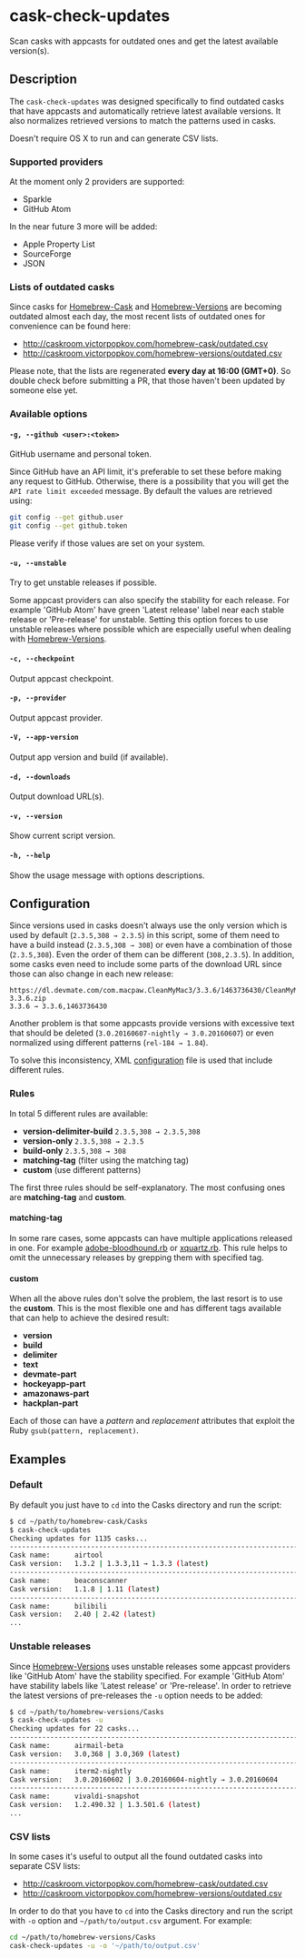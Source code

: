 # cask-check-updates

Scan casks with appcasts for outdated ones and get the latest available
version(s).

## Description

The `cask-check-updates` was designed specifically to find outdated casks that
have appcasts and automatically retrieve latest available versions. It also
normalizes retrieved versions to match the patterns used in casks.

Doesn't require OS X to run and can generate CSV lists.

### Supported providers

At the moment only 2 providers are supported:

- Sparkle
- GitHub Atom

In the near future 3 more will be added:

- Apple Property List
- SourceForge
- JSON

### Lists of outdated casks

Since casks for [Homebrew-Cask](https://github.com/caskroom/homebrew-cask) and
[Homebrew-Versions](https://github.com/caskroom/homebrew-versions) are becoming
outdated almost each day, the most recent lists of outdated ones for convenience
can be found here:

- <http://caskroom.victorpopkov.com/homebrew-cask/outdated.csv>
- <http://caskroom.victorpopkov.com/homebrew-versions/outdated.csv>

Please note, that the lists are regenerated **every day at 16:00 (GMT+0)**. So
double check before submitting a PR, that those haven't been updated by someone
else yet.

### Available options

#### `-g, --github <user>:<token>`

GitHub username and personal token.

Since GitHub have an API limit, it's preferable to set these before making any
request to GitHub. Otherwise, there is a possibility that you will get the
`API rate limit exceeded` message. By default the values are retrieved using:

```bash
git config --get github.user
git config --get github.token
```

Please verify if those values are set on your system.

#### `-u, --unstable`

Try to get unstable releases if possible.

Some appcast providers can also specify the stability for each release. For
example 'GitHub Atom' have green 'Latest release' label near each stable release
or 'Pre-release' for unstable. Setting this option forces to use unstable
releases where possible which are especially useful when dealing with
[Homebrew-Versions](https://github.com/caskroom/homebrew-versions).

#### `-c, --checkpoint`

Output appcast checkpoint.

#### `-p, --provider`

Output appcast provider.

#### `-V, --app-version`

Output app version and build (if available).

#### `-d, --downloads`

Output download URL(s).

#### `-v, --version`

Show current script version.

#### `-h, --help`

Show the usage message with options descriptions.

## Configuration

Since versions used in casks doesn't always use the only version which is used
by default (`2.3.5,308 → 2.3.5`) in this script, some of them need to have a
build instead (`2.3.5,308 → 308`) or even have a combination of those
(`2.3.5,308`). Even the order of them can be different (`308,2.3.5`). In
addition, some casks even need to include some parts of the download URL since
those can also change in each new release:

```
https://dl.devmate.com/com.macpaw.CleanMyMac3/3.3.6/1463736430/CleanMyMac3-3.3.6.zip
3.3.6 → 3.3.6,1463736430
```

Another problem is that some appcasts provide versions with excessive text that
should be deleted (`3.0.20160607-nightly → 3.0.20160607`) or even normalized
using different patterns (`rel-184 → 1.84`).

To solve this inconsistency, XML [configuration](../lib/cask-scripts/config/cask-check-updates.xml)
file is used that include different rules.

### Rules

In total 5 different rules are available:

- **version-delimiter-build** `2.3.5,308 → 2.3.5,308`
- **version-only** `2.3.5,308 → 2.3.5`
- **build-only** `2.3.5,308 → 308`
- **matching-tag** (filter using the matching tag)
- **custom** (use different patterns)

The first three rules should be self-explanatory. The most confusing ones are
**matching-tag** and **custom**.

#### matching-tag

In some rare cases, some appcasts can have multiple applications released in
one. For example [adobe-bloodhound.rb](https://github.com/caskroom/homebrew-cask/blob/master/Casks/adobe-bloodhound.rb)
or [xquartz.rb](https://github.com/caskroom/homebrew-cask/blob/master/Casks/xquartz.rb).
This rule helps to omit the unnecessary releases by grepping them with specified
tag.

#### custom

When all the above rules don't solve the problem, the last resort is to use
the **custom**. This is the most flexible one and has different tags available
that can help to achieve the desired result:

- **version**
- **build**
- **delimiter**
- **text**
- **devmate-part**
- **hockeyapp-part**
- **amazonaws-part**
- **hackplan-part**

Each of those can have a _pattern_ and _replacement_ attributes that exploit the
Ruby `gsub(pattern, replacement)`.

## Examples

### Default

By default you just have to `cd` into the Casks directory and run the script:

```bash
$ cd ~/path/to/homebrew-cask/Casks
$ cask-check-updates
Checking updates for 1135 casks...
---------------------------------------------------------------------------------------------------------------------------------------------
Cask name:      airtool
Cask version:   1.3.2 | 1.3.3,11 → 1.3.3 (latest)
---------------------------------------------------------------------------------------------------------------------------------------------
Cask name:      beaconscanner
Cask version:   1.1.8 | 1.11 (latest)
---------------------------------------------------------------------------------------------------------------------------------------------
Cask name:      bilibili
Cask version:   2.40 | 2.42 (latest)
...
```

### Unstable releases

Since [Homebrew-Versions](https://github.com/caskroom/homebrew-versions) uses
unstable releases some appcast providers like 'GitHub Atom' have the stability
specified. For example 'GitHub Atom' have stability labels like 'Latest release'
or 'Pre-release'. In order to retrieve the latest versions of pre-releases the
`-u` option needs to be added:

```bash
$ cd ~/path/to/homebrew-versions/Casks
$ cask-check-updates -u
Checking updates for 22 casks...
---------------------------------------------------------------------------------------------------------------------------------------------
Cask name:      airmail-beta
Cask version:   3.0,368 | 3.0,369 (latest)
---------------------------------------------------------------------------------------------------------------------------------------------
Cask name:      iterm2-nightly
Cask version:   3.0.20160602 | 3.0.20160604-nightly → 3.0.20160604
---------------------------------------------------------------------------------------------------------------------------------------------
Cask name:      vivaldi-snapshot
Cask version:   1.2.490.32 | 1.3.501.6 (latest)
...
```

### CSV lists

In some cases it's useful to output all the found outdated casks into separate
CSV lists:

- <http://caskroom.victorpopkov.com/homebrew-cask/outdated.csv>
- <http://caskroom.victorpopkov.com/homebrew-versions/outdated.csv>

In order to do that you have to `cd` into the Casks directory and run the script
with `-o` option and `~/path/to/output.csv` argument. For example:

```bash
cd ~/path/to/homebrew-versions/Casks
cask-check-updates -u -o '~/path/to/output.csv'
```
